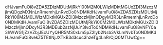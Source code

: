 dHJvamFuOi8vZDA5ZDIzMDUtMjRkYi00M2M0LWIzMDktMGUxZDI3MzczMjlmQDgzMXNnLnRmemhjLnRvcDo0NDMKdHJvamFuOi8vZDA5ZDIzMDUtMjRkYi00M2M0LWIzMDktMGUxZDI3MzczMjlmQDgyM3R3LnRmemhjLnRvcDo0NDMKdHJvamFuOi8vZDA5ZDIzMDUtMjRkYi00M2M0LWIzMDktMGUxZDI3MzczMjlmQDcyN3R3MDEub2szNjUuY3lvdTo0NDMKdHJvamFuOi8vNFY0a3hWWG1jZzVZbjJEcUYyQHR5MS0xLm5pZ2lyb2Nsb3VkLmNvbTo0NDMKdHJvamFuOi8vekZ5TEtINjJXTkB3d3cuc3hzeTg4LnRrOjQ0MTUwCg==